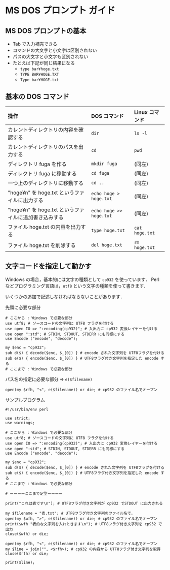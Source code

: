 # MS DOS プロンプト ガイド

## MS DOS プロンプトの基本

- Tab で入力補完できる
- コマンドの大文字と小文字は区別されない
- パスの大文字と小文字も区別されない
- たとえば下記が同じ結果になる
    - `type bar¥hoge.txt`
    - `TYPE BAR¥HOGE.TXT`
    - `Type bar¥HOGE.txt`

## 基本の DOS コマンド

| 操作                                                  | DOS コマンド            | Linux コマンド |
|:------------------------------------------------------|:------------------------|:------------|
| カレントディレクトリの内容を確認する                  | `dir`                   | `ls -l`|
| カレントディレクトリのパスを出力する                  | `cd`                    | `pwd`  |
| ディレクトリ fuga を作る                              | `mkdir fuga`            | (同左) |
| ディレクトリ fuga に移動する                          | `cd fuga`               | (同左) |
| 一つ上のディレクトリに移動する                        | `cd ..`                 | (同左) |
| "hoge¥n" を hoge.txt というファイルに出力する         | `echo hoge > hoge.txt`  | (同左) |
| "hoge¥n" を hoge.txt というファイルに追加書き込みする | `echo hoge >> hoge.txt` | (同左) |
| ファイル hoge.txt の内容を出力する                    | `type hoge.txt`         | `cat hoge.txt`|
| ファイル hoge.txt を削除する                          | `del hoge.txt`          | `rm hoge.txt` |

## 文字コードを指定して動かす

Windows の場合，基本的には文字の種類として `cp932` を使っています．
Perl などプログラミング言語は，`utf8` という文字の種類を使って書きます．

いくつかの追加で記述しなければならないことがあります．

先頭に必要な部分

```{.perl .numberLines}
# ​ここから : Windows で必要な部分
use utf8; # ソースコードの文字列に UTF8 フラグを付ける
use open IO => ":encoding(cp932)"; # 入出力に cp932 変換レイヤーを付ける
use open ":std"; # STDIN, STDOUT, STDERR にも同様にする
use Encode ("encode", "decode");
​
my $enc = "cp932";
sub d($) { decode($enc, $_[0]) } # encode された文字列を UTF8フラグを付ける
sub e($) { encode($enc, $_[0]) } # UTF8フラグ付き文字列を指定した encode する
# ここまで​ : Windows で必要な部分
```

パス名の指定に必要な部分 => `e($filename)`

```{.perl .numberLines}
open(my $rfh, "<", e($filename)) or die; # cp932 のファイル名でオープン
```

サンプルプログラム

```{.perl .numberLines}
#!/usr/bin/env perl
​
use strict;
use warnings;

# ​ここから : Windows で必要な部分
use utf8; # ソースコードの文字列に UTF8 フラグを付ける
use open IO => ":encoding(cp932)"; # 入出力に cp932 変換レイヤーを付ける
use open ":std"; # STDIN, STDOUT, STDERR にも同様にする
use Encode ("encode", "decode");
​
my $enc = "cp932";
sub d($) { decode($enc, $_[0]) } # encode された文字列を UTF8フラグを付ける
sub e($) { encode($enc, $_[0]) } # UTF8フラグ付き文字列を指定した encode する
# ここまで​ : Windows で必要な部分

# ーーーーここまで定型ーーーー
​
print("これは表です\n"); # UTF8フラグ付き文字列が cp932 でSTDOUT に出力される
​
my $filename = "表.txt"; # UTF8フラグ付き文字列のファイル名で，
open(my $wfh, ">", e($filename)) or die; # cp932 のファイル名でオープン
print($wfh "表的な文字列を入れときます\n"); # UTF8フラグ付き文字列を cp932 で出力
close($wfh) or die;
​
open(my $rfh, "<", e($filename)) or die; # cp932 のファイル名でオープン
my $line = join("", <$rfh>); # cp932 の内容から UTF8フラグ付き文字列を取得
close($rfh) or die;
​
print($line);
```
